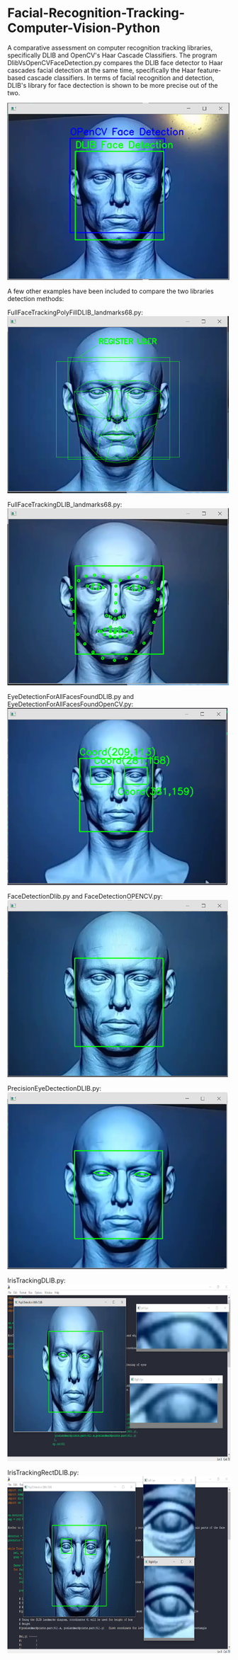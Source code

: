 # Facial-Recognition-Tracking-Computer-Vision-Python

A comparative assessment on computer recognition tracking libraries, specifically DLIB and OpenCV's Haar Cascade Classifiers. The program DlibVsOpenCVFaceDetection.py compares the DLIB face detector to Haar cascades facial detection at the same time, specifically the Haar feature-based cascade classifiers. In terms of facial recognition and detection, DLIB's library for face dectection is shown to be more precise out of the two.

<img src="images/DlibVsOpenCVFaceDetectionIMG.png"  height="400" />

A few other examples have been included to compare the two libraries detection methods:

FullFaceTrackingPolyFillDLIB_landmarks68.py:
<img src="images/FullFaceTrackingPolyFillDLIB_landmarks68IMG.png"  height="400" />

FullFaceTrackingDLIB_landmarks68.py:
<img src="images/FullFaceTrackingDLIB_landmarks68IMG.png"  height="400" />

EyeDetectionForAllFacesFoundDLIB.py and EyeDetectionForAllFacesFoundOpenCV.py:
<img src="images/EyeDetectionForAllFacesFoundDLIBIMG=EyeDetectionForAllFacesFoundOpenCV.png"  height="400" />

FaceDetectionDlib.py and FaceDetectionOPENCV.py:
<img src="images/FaceDetectionDlib=FaceDetectionOPENCV.png"  height="400" />

PrecisionEyeDectectionDLIB.py:
<img src="images/PrecisionEyeDectectionDLIBIMG.png"  height="400" />

IrisTrackingDLIB.py:
<img src="images/IrisTrackingDLIBIMG.png"  height="400" />

IrisTrackingRectDLIB.py:
<img src="images/IrisTrackingRectDLIBIMG.png"  height="400" />
 

